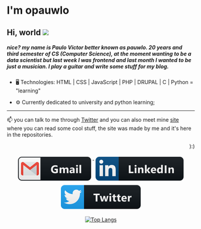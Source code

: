  <h1>I'm opauwlo</h1>

## Hi, world <img src="https://github.com/TheDudeThatCode/TheDudeThatCode/blob/master/Assets/Earth.gif" width="24px">

<h5 align=left>nice? my name is Paulo Victor better known as pauwlo. 20 years and third semester of CS (Computer Science), at the moment wanting to be a data scientist but last week I was frontend and last month I wanted to be just a musician. I play a guitar and write some stuff for my blog.</h5>


* 🖥️ Technologies: HTML | CSS | JavaScript | PHP | DRUPAL | C | Python = "learning"

* ⚙ Currently dedicated to university and python learning;

---

📫 you can talk to me through [Twitter](https://twitter.com/opauwlo) and you can also meet mine [site](https://pauwlo.vercel.app) where you can read some cool stuff, the site was made by me and it's here in the repositories.

<p align=right> ):) </p>


<div align=center>
 
 <a href = "mailto:lo.opvcfreitas@gmail.com">
  <img src = "gmail.svg" alt = "gmail" style = "vertical-align:top; margin:6px 4px">
 </a> 
 <a href = "https://www.linkedin.com/in/paulo-victor-costa-freitas/">
  <img src = "linkedin.svg" alt = "linkedin" style = "vertical-align:top; margin:6px 4px">
 </a>
 <a href = "https://twitter.com/opauwlo">
  <img src = "twitter.svg" alt = "twitter" style = "vertical-align:top; margin:6px 4px">
 </a>

 <p align=right></p>
 
 [![Top Langs](https://github-readme-stats.vercel.app/api/top-langs/?username=opauwlo)](https://github.com/opauwlo/github-readme-stats)

</div>
